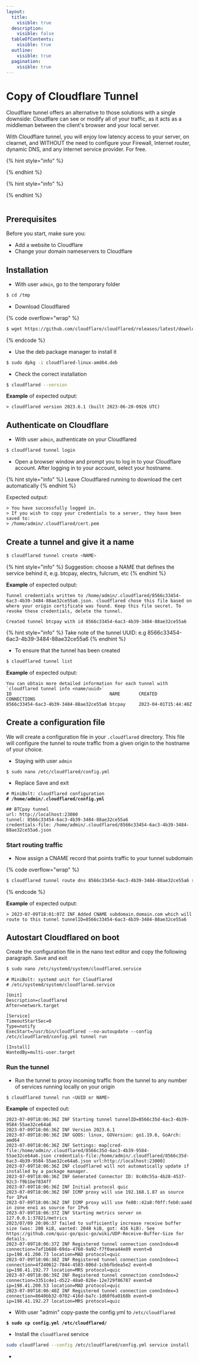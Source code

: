 ```yaml
---
layout:
  title:
    visible: true
  description:
    visible: false
  tableOfContents:
    visible: true
  outline:
    visible: true
  pagination:
    visible: true
---
```


# Copy of Cloudflare Tunnel

Cloudflare tunnel offers an alternative to those solutions with a single downside: Cloudflare can see or modify all of your traffic, as it acts as a middleman between the client's browser and your local server.

With Cloudflare tunnel, you will enjoy low latency access to your server, on clearnet, and WITHOUT the need to configure your Firewall, Internet router, dynamic DNS, and any internet service provider. For free.

{% hint style="info" %}

{% endhint %}

{% hint style="info" %}

{% endhint %}

<figure><img src="../../.gitbook/assets/network-diagram-cloudflared.png" alt=""><figcaption></figcaption></figure>

## [​​](https://developers.cloudflare.com/cloudflare-one/connections/connect-apps/install-and-setup/tunnel-guide/local/#prerequisites) Prerequisites <a href="#prerequisites" id="prerequisites"></a>

Before you start, make sure you:

* Add a website to Cloudflare
* Change your domain nameservers to Cloudflare

## Installation

* With user `admin`, go to the temporary folder

```bash
$ cd /tmp
```

* Download Cloudflared

{% code overflow="wrap" %}
```bash
$ wget https://github.com/cloudflare/cloudflared/releases/latest/download/cloudflared-linux-amd64.deb
```
{% endcode %}

* Use the deb package manager to install it

```bash
$ sudo dpkg -i cloudflared-linux-amd64.deb
```

* Check the correct installation

```bash
$ cloudflared --version
```

**Example** of expected output:

```
> cloudflared version 2023.6.1 (built 2023-06-20-0926 UTC)
```

## Authenticate on Cloudflare <a href="#2-authenticate-cloudflared" id="2-authenticate-cloudflared"></a>

* With user `admin`, authenticate on your Cloudflared

```bash
$ cloudflared tunnel login
```

* Open a browser window and prompt you to log in to your Cloudflare account. After logging in to your account, select your hostname.

{% hint style="info" %}
Leave Cloudflared running to download the cert automatically
{% endhint %}

Expected output:

```
> You have successfully logged in.
> If you wish to copy your credentials to a server, they have been saved to:
> /home/admin/.cloudflared/cert.pem
```

## Create a tunnel and give it a name <a href="#3-create-a-tunnel-and-give-it-a-name" id="3-create-a-tunnel-and-give-it-a-name"></a>

```bash
$ cloudflared tunnel create <NAME>
```

{% hint style="info" %}
Suggestion: choose a NAME that defines the service behind it, e.g. btcpay, electrs, fulcrum, etc
{% endhint %}

**Example** of expected output:

```
Tunnel credentials written to /home/admin/.cloudflared/8566c33454-6ac3-4b39-3484-88ae32ce55a6.json. cloudflared chose this file based on where your origin certificate was found. Keep this file secret. To revoke these credentials, delete the tunnel.

Created tunnel btcpay with id 8566c33454-6ac3-4b39-3484-88ae32ce55a6
```

{% hint style="info" %}
Take note of the tunnel UUID: e.g 8566c33454-6ac3-4b39-3484-88ae32ce55a6
{% endhint %}

* To ensure that the tunnel has been created

```bash
$ cloudflared tunnel list
```

**Example** of expected output:

```
You can obtain more detailed information for each tunnel with `cloudflared tunnel info <name/uuid>`
ID                                     NAME       CREATED              CONNECTIONS
8566c33454-6ac3-4b39-3484-88ae32ce55a6 btcpay     2023-04-01T15:44:48Z
```

## Create a configuration file

We will create a configuration file in your `.cloudflared` directory. This file will configure the tunnel to route traffic from a given origin to the hostname of your choice.

* Staying with user `admin`

```bash
$ sudo nano /etc/cloudflared/config.yml
```

* Replace Save and exit

<pre><code># MiniBolt: cloudflared configuration
<strong># /home/admin/.cloudflared/config.yml
</strong>
## BTCpay tunnel
url: http://localhost:23000
tunnel: 8566c33454-6ac3-4b39-3484-88ae32ce55a6
credentials-file: /home/admin/.cloudflared/8566c33454-6ac3-4b39-3484-88ae32ce55a6.json
</code></pre>

### Start routing traffic <a href="#5-start-routing-traffic" id="5-start-routing-traffic"></a>

* Now assign a CNAME record that points traffic to your tunnel subdomain

{% code overflow="wrap" %}
```bash
$ cloudflared tunnel route dns 8566c33454-6ac3-4b39-3484-88ae32ce55a6 subdomain.domain.com
```
{% endcode %}

**Example** of expected output:

```
> 2023-07-09T18:01:07Z INF Added CNAME subdomain.domain.com which will route to this tunnel tunnelID=8566c33454-6ac3-4b39-3484-88ae32ce55a6
```

## Autostart Cloudflared on boot

Create the configuration file in the nano text editor and copy the following paragraph. Save and exit

```bash
$ sudo nano /etc/systemd/system/cloudflared.service
```

```
# MiniBolt: systemd unit for Cloudflared
# /etc/systemd/system/cloudflared.service

[Unit]
Description=cloudflared
After=network.target

[Service]
TimeoutStartSec=0
Type=notify
ExecStart=/usr/bin/cloudflared --no-autoupdate --config /etc/cloudflared/config.yml tunnel run

[Install]
WantedBy=multi-user.target
```



### Run the tunnel <a href="#6-run-the-tunnel" id="6-run-the-tunnel"></a>

* Run the tunnel to proxy incoming traffic from the tunnel to any number of services running locally on your origin

```bash
$ cloudflared tunnel run <UUID or NAME>
```

**Example** of expected out:

```
2023-07-09T18:06:36Z INF Starting tunnel tunnelID=8566c35d-6ac3-4b39-9584-55ae32ce64a6
2023-07-09T18:06:36Z INF Version 2023.6.1
2023-07-09T18:06:36Z INF GOOS: linux, GOVersion: go1.19.6, GoArch: amd64
2023-07-09T18:06:36Z INF Settings: map[cred-file:/home/admin/.cloudflared/8566c35d-6ac3-4b39-9584-55ae32ce64a6.json credentials-file:/home/admin/.cloudflared/8566c35d-6ac3-4b39-9584-55ae32ce64a6.json url:http://localhost:23000]
2023-07-09T18:06:36Z INF cloudflared will not automatically update if installed by a package manager.
2023-07-09T18:06:36Z INF Generated Connector ID: 8c40c55a-4b28-4537-92c3-f9b1be7834ff
2023-07-09T18:06:36Z INF Initial protocol quic
2023-07-09T18:06:36Z INF ICMP proxy will use 192.168.1.87 as source for IPv4
2023-07-09T18:06:36Z INF ICMP proxy will use fe80::42a8:f0ff:feb0:aa4d in zone eno1 as source for IPv6
2023-07-09T18:06:37Z INF Starting metrics server on 127.0.0.1:37821/metrics
2023/07/09 20:06:37 failed to sufficiently increase receive buffer size (was: 208 kiB, wanted: 2048 kiB, got: 416 kiB). See https://github.com/quic-go/quic-go/wiki/UDP-Receive-Buffer-Size for details.
2023-07-09T18:06:37Z INF Registered tunnel connection connIndex=0 connection=7af1b688-69da-4760-9a92-f7f0aea44e89 event=0 ip=198.41.200.73 location=MAD protocol=quic
2023-07-09T18:06:38Z INF Registered tunnel connection connIndex=1 connection=4f240612-7844-4583-806d-1cbbfbdea5e2 event=0 ip=198.41.192.77 location=MRS protocol=quic
2023-07-09T18:06:39Z INF Registered tunnel connection connIndex=2 connection=3351c4e1-d522-48a0-826e-12e729f86787 event=0 ip=198.41.200.53 location=MAD protocol=quic
2023-07-09T18:06:40Z INF Registered tunnel connection connIndex=3 connection=8640bb32-0702-416d-ba7c-1d60f6a0168b event=0 ip=198.41.192.27 location=MRS protocol=quic
```





* With user "admin" copy-paste the config.yml to `/etc/cloudflared`

<pre class="language-bash"><code class="lang-bash"><strong>$ sudo cp config.yml /etc/cloudflared/
</strong></code></pre>

* Install the `cloudflared` service

```bash
sudo cloudflared --config /etc/cloudflared/config.yml service install
```

*
